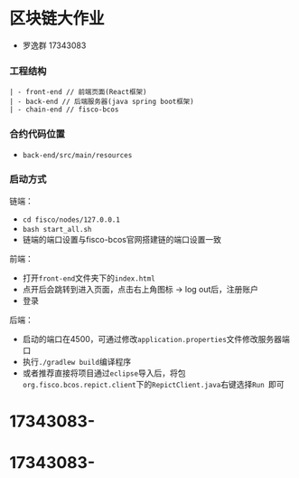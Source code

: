 # 区块链大作业

* 罗逸群 17343083

### 工程结构

```
| - front-end // 前端页面(React框架)
| - back-end // 后端服务器(java spring boot框架)
| - chain-end // fisco-bcos
```

### 合约代码位置

* `back-end/src/main/resources`

### 启动方式

链端：

*  `cd fisco/nodes/127.0.0.1`
* `bash start_all.sh`
* 链端的端口设置与fisco-bcos官网搭建链的端口设置一致

前端：

* 打开`front-end`文件夹下的`index.html`
* 点开后会跳转到进入页面，点击右上角图标 -> log out后，注册账户
* 登录

后端：

* 启动的端口在4500，可通过修改`application.properties`文件修改服务器端口
* 执行`./gradlew build`编译程序
* 或者推荐直接将项目通过`eclipse`导入后，将包`org.fisco.bcos.repict.client`下的`RepictClient.java`右键选择`Run `即可



# 17343083-
# 17343083-
